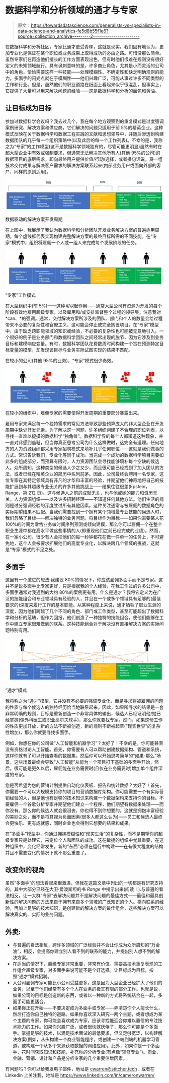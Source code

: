 # 数据科学和分析领域的通才与专家

> 原文：<https://towardsdatascience.com/generalists-vs-specialists-in-data-science-and-analytics-fe5d8b55f1e6?source=collection_archive---------2----------------------->

在数据科学和分析社区，专家比通才更受青睐，这就是现实。我们固有地认为，更加专业化是保证在某个职位或业务成果上取得成功的必由之路。可惜没那么简单。虽然专家们在再造他们擅长的工作方面表现出色，但有时他们很难在规则没有很好定义的未知领域航行。具有讽刺意味的是，许多商业角色，尤其是小而灵活的公司中的角色，恰恰需要这样一种技能——处理模糊性、不确定性和缺乏明确规则的能力。多面手的闪光点就在于模糊性——他们兴趣广泛，可能从事过许多不同类型的工作和行业。但是，虽然他们的职业道路在纸面上看起来似乎很混乱，但事实上，它提供了大量可以用来解决问题的经验——这是数据科学和分析的面包和黄油。

## 让目标成为目标

参加过数据科学会议吗？我去过几个，我在每个地方观察到的重复模式是过度强调案例研究、解决方案和供应商，它们解决的问题只适用于前 5%的精英企业。这种模式反映在关于数据科学和数据工程实践的文献和思想领导中，并随后渗透到构建数据团队的几乎每一个组织策略中(以及此后的每一个工作列表)。不幸的是，我称之为“专家”的工作模型(这不是数据科学领域独有的，尽管可能更明显)虽然有时在超大型企业中有效或强制要求，但通常无法解决其他所有人(其他 95%的公司)的数据项目的底层需求，即向最终用户提供价值/行动/选择，或者换句话说，将一组技术交付成果与解决客户需求的解决方案联系起来(内部业务用户或面向外部的客户，同样的原则适用)。

![](img/95146da217fdb7868e6f00fe2f2e71f3.png)

数据驱动的解决方案开发周期

在上图中，我展示了我认为数据科学和分析团队开发业务解决方案的普遍适用周期。每个虚线框代表实现构建完整解决方案的最终目标所需的不同技能。在“专家”模式中，组织将雇佣一个人或一组人来完成每个发展阶段的任务。

![](img/7d139624cc0319fd7f8171bc77d5d277.png)

“专家”工作模式

在大型组织中(前 5%)——这种*可以*起作用——通常大型公司有资源为开发的每个阶段有效地雇用超级专家，以及雇用和/或安排监督整个过程的领导层。注意我对 *can、*的强调。通常，交付解决方案所涉及的团队、部门和个人的数量会给过程带来不必要的复杂性和官僚主义，这可能会停止或完全搁置项目。在“专家”模型中，由于缺乏跨职能领域的知识或经验，不必要的复杂性也可能被无意地引入。一个很好的例子是业务部门和数据科学团队之间经常出现的脱节，因为它涉及到业务目标和建模响应变量。有时，数据科学团队花费数周时间构建一个旨在预测特定目标变量的模型，却发现该目标与业务实际试图实现的结果不匹配。

在较小的公司(其他 95%的业务)，“专家”模式很少奏效。

![](img/da3d4580d305b30b2b1665acf7ae6260.png)

在较小的组织中，雇佣专家的需要使得开发周期的重要部分暴露出来。

雇用专家来满足每一个独特需求的常见方法导致那些预算庞大的非大型企业在开发周期中缺少开发元素。为了解决这一问题，许多组织创建了不合理的职位列表，以寻找一直难以捉摸的数据科学“独角兽”。数据科学界的每个人都知道这种现象，并一直对此感到羞耻，但当你真正思考公司为什么这样做时，这完全有道理。任何地方的人力资源组织都采用专家招聘模式来填补几乎任何职位——这就是我们做事的方式。常识告诉我们，专业化等同于成功。当完成一个成功的数据科学项目需要如此多的组成部分，而预算有限时，人力资源团队会寻找能够填补每个空缺的候选人。众所周知，这种类型的候选人少之又少，而且很可能已经找到了加入团队的方法，或者已经在精英企业的简历中名列前茅。因此，公司最终会聘用一名专家，这位专家在其特定领域具有非凡的才华和丰富的经验，并期望他们神奇地将自己的技能扩展到与其超级专业无关的许多其他挑战上——结果往往很差(Epstein，Range，第 212 页)。这与候选人之前的成就无关，也与他或她的能力和资历无关。人力资源组织——以及许多招聘经理——不知道任何其他方法。他们生活的规则是过分强调经验的深度胜过所有其他因素。这种关注通常与被雇佣的数据角色的实际期望结果不匹配。当我们需要找到一个拥有某个领域最专业技能的候选人时，我们忽略了目标——解决独特的业务问题。将目标作为目标——如果你需要某人花 100%的时间为零售业务做时间序列预测或倾向建模，那么你可以雇佣一个在整个职业生涯中都在高水平做这些事情的人(即重现他们之前已经完成的业绩)。然而，在一家小公司，很少有人会把他们的每一秒钟都花在做一件单一的任务上，不可避免地，这个人会被要求扩展他们的高度专业化，以解决跨几个领域的挑战，这就是“专家”模式的不足之处。

## 多面手

这里有一个激进的想法:我建议 80%的情况下，你应该雇佣多面手而不是专家。这并不是说多面手比专家更好，只是根据我的个人经验，在我工作过的许多公司中，多面手通常对我遇到的大约 80%的案例更有用。什么是通才？我将它定义为在广泛的技能组合和专业领域具有经验的人，并且在一个或多个领域具有足够的(最低要求的)深度来履行工作的基本职能。从某种程度上来说，通才牺牲了职业生涯的深度，因为他们跨越了几个不同的角色、部门或工作类型，甚至可能超出了数据科学和分析的范畴，但作为回报，他们创造了一种独特的技能组合，使他们能够在工作中建立专家很难做到的联系。这种技能组合对于解决没有直接解决方案的实际问题特别有用。

![](img/365ba1188892d84708a6a5822bf2c087.png)

“通才”模式

我将称之为“通才”模型，它并没有不必要的强调专业化，而是寻求将被雇佣的问题的性质与每个候选人的独特经历恰当地联系起来。因此，如果所寻求的结果是一套非常明确的规则，目标是重新创造一个非常具体的输出，候选人已经证明他/她已经掌握(像外科医生或职业高尔夫球手)，那么你就要找专家。然而，如果这份工作的性质更加开放，新的方法不断被创造，新的规则不断被起草(“现实世界”的复杂性增加)，那么你就要寻找多面手。

例如，你想在你的公司做“人工智能和机器学习”？太好了！不幸的是，你可能甚至没有资格讨论人工智能。首先，你需要有人可以帮助创建数据架构、管道和系统，这样你就有了可以开始查看的数据集。然后你可以开始思考简单的“如果-那么”场景，这些场景最终会导致“人工智能”从能为一个项目打下基础的多面手开始，然后，很可能是更久以后，雇佣能在业务需要时(且仅在业务需要时)增加单个组件深度的专家。

您是否希望为您的营销计划提供自动化仪表板、报告和统计数据？太好了！首先，你需要一个可以大规模支持你的项目的营销数据库架构。你可能需要一个有实际营销经验的人，但是他也有足够的技术知识来构建一个数据架构来支持你的目标。不要雇佣一个谷歌分析专家并期望他们建立一个程序，他们期望有数据来处理——而你没有。那么你的候选人就会很沮丧，你也得不到你想要的。这就是拥抱丰富经验的美妙之处，而不是将其视为负面因素(很多人都这么认为)——员工和候选人最终会更快乐、更有成就感，同时企业也会得到它想要的结果和成果。

在“多面手”模型中，你通过拥抱模糊性和“现实生活”的复杂性，而不是期望你的超级专家只是处理它，来定位个人和团队的成功。这在敏捷的组织中尤其重要，在这种组织中，变化经常发生，新的“东西”必须在运行中构建——在有很大程度的结构并且不需要变化的情况下就不那么重要了。

## 改变你的视角

虽然“多面手”的想法看起来很激进，但我在这篇文章中列出的一切都是有研究支持的，其中大部分已经在大卫·爱泼斯坦的书 *Range* 中揭示出来(阅读！).与普遍的看法相反，让一大群“专家”去解决问题并不是解决问题的最佳方式——最佳和最具创新性的解决问题的方法来自于拥有来自多个领域的广泛知识的个人。横向联系的经验，再加上足够的技术知识，是创建新的解决方案的最佳组合，这些解决方案可以解决真实的、实际的业务问题。

## 外卖:

*   与普遍的看法相反，跨许多领域的广泛经验并不会让你成为众所周知的“万金油”，相反，会提高你建立别人看不到的联系的能力，并提出别人想不到的解决方案。
*   在适当的情况下，超级专家非常重要，非常有价值。需要高技术重复表现的工作适合超级专家，对多面手来说可能不是个好选择。让目标成为目标，按照“通才”模式招聘。
*   大公司雇佣专家可能比小公司受益更多。这是因为大型企业已经扩大了他们的业务，以至于他们经常有多个个人在业务的极其有限的部分工作。也就是说，如果公司的目标是创造新的东西，或者以一种新的方式将系统结合在一起，多面手可能更适合。
*   如果你正在开始——不要决定成为多面手或专家——弄清楚你个人擅长什么，然后打造你自己独特的道路。如果你喜欢深入研究一两个主题，或者想成为某个主题的专家，你可能会喜欢成为专家，应该寻找能迎合你难以置信的专注技术能力的工作。如果你兴趣广泛，或者很快就厌倦了，那么你可能是个多面手。掌握足够的技术，以满足技术面试的最低要求，但又足够宽泛，以构建解决方案(例如，从头构建一个商业智能程序，或创建一个端到端的机器学习管道，或构建一个从多个来源获取数据的网络应用)。此外，如果你是一个多面手，花时间获取知识和技能，补充你的分析专业(有点像“辅修专业”)。商业、金融、营销、设计和产品是分析专家的几个重要倍增因素。

有问题吗？你可以给我发电子邮件，地址是 cwarren@stitcher.tech，或者在 Linkedin 上关注我，地址是 https://www.linkedin.com/in/cameronwarren/